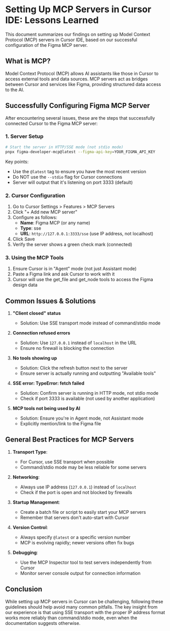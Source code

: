 # Setting Up MCP Servers in Cursor IDE: Lessons Learned

This document summarizes our findings on setting up Model Context Protocol (MCP) servers in Cursor IDE, based on our successful configuration of the Figma MCP server.

## What is MCP?

Model Context Protocol (MCP) allows AI assistants like those in Cursor to access external tools and data sources. MCP servers act as bridges between Cursor and services like Figma, providing structured data access to the AI.

## Successfully Configuring Figma MCP Server

After encountering several issues, these are the steps that successfully connected Cursor to the Figma MCP server:

### 1. Server Setup

```bash
# Start the server in HTTP/SSE mode (not stdio mode)
pnpx figma-developer-mcp@latest --figma-api-key=YOUR_FIGMA_API_KEY
```

Key points:
- Use the `@latest` tag to ensure you have the most recent version
- Do NOT use the `--stdio` flag for Cursor connections
- Server will output that it's listening on port 3333 (default)

### 2. Cursor Configuration

1. Go to Cursor Settings > Features > MCP Servers
2. Click "+ Add new MCP server"
3. Configure as follows:
   - **Name**: Figma MCP (or any name)
   - **Type**: sse
   - **URL**: `http://127.0.0.1:3333/sse` (use IP address, not localhost)
4. Click Save
5. Verify the server shows a green check mark (connected)

### 3. Using the MCP Tools

1. Ensure Cursor is in "Agent" mode (not just Assistant mode)
2. Paste a Figma link and ask Cursor to work with it
3. Cursor will use the get_file and get_node tools to access the Figma design data

## Common Issues & Solutions

1. **"Client closed" status**
   - Solution: Use SSE transport mode instead of command/stdio mode

2. **Connection refused errors**
   - Solution: Use `127.0.0.1` instead of `localhost` in the URL
   - Ensure no firewall is blocking the connection

3. **No tools showing up**
   - Solution: Click the refresh button next to the server
   - Ensure server is actually running and outputting "Available tools"

4. **SSE error: TypeError: fetch failed**
   - Solution: Confirm server is running in HTTP mode, not stdio mode
   - Check if port 3333 is available (not used by another application)

5. **MCP tools not being used by AI**
   - Solution: Ensure you're in Agent mode, not Assistant mode
   - Explicitly mention/link to the Figma file

## General Best Practices for MCP Servers

1. **Transport Type**:
   - For Cursor, use SSE transport when possible
   - Command/stdio mode may be less reliable for some servers

2. **Networking**:
   - Always use IP address (`127.0.0.1`) instead of `localhost`
   - Check if the port is open and not blocked by firewalls

3. **Startup Management**:
   - Create a batch file or script to easily start your MCP servers
   - Remember that servers don't auto-start with Cursor

4. **Version Control**:
   - Always specify `@latest` or a specific version number
   - MCP is evolving rapidly; newer versions often fix bugs

5. **Debugging**:
   - Use the MCP Inspector tool to test servers independently from Cursor
   - Monitor server console output for connection information

## Conclusion

While setting up MCP servers in Cursor can be challenging, following these guidelines should help avoid many common pitfalls. The key insight from our experience is that using SSE transport with the proper IP address format works more reliably than command/stdio mode, even when the documentation suggests otherwise. 